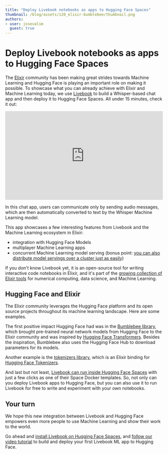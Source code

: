 ```yaml
---
title: "Deploy Livebook notebooks as apps to Hugging Face Spaces"
thumbnail: /blog/assets/120_elixir-bumblebee/thumbnail.png
authors:
- user: josevalim
  guest: true
---
```


# Deploy Livebook notebooks as apps to Hugging Face Spaces

<!-- {blog_metadata} -->
<!-- {authors} -->

The [Elixir](https://elixir-lang.org/) community has been making great strides towards Machine Learning and Hugging Face is playing an important role on making it possible. To showcase what you can already achieve with Elixir and Machine Learning today, we use [Livebook](https://livebook.dev/) to build a Whisper-based chat app and then deploy it to Hugging Face Spaces. All under 15 minutes, check it out:

<iframe width="100%" style="aspect-ratio: 16 / 9;"src="https://www.youtube.com/embed/uyVRPEXOqzw" title="YouTube video player" frameborder="0" allow="accelerometer; autoplay; clipboard-write; encrypted-media; gyroscope; picture-in-picture" allowfullscreen></iframe>

In this chat app, users can communicate only by sending audio messages, which are then automatically converted to text by the Whisper Machine Learning model.

This app showcases a few interesting features from Livebook and the Machine Learning ecosystem in Elixir:

- integration with Hugging Face Models
- multiplayer Machine Learning apps
- concurrent Machine Learning model serving (bonus point: [you can also distribute model servings over a cluster just as easily](https://news.livebook.dev/distributed2-machine-learning-notebooks-with-elixir-and-livebook---launch-week-1---day-2-1aIlaw))

If you don't know Livebook yet, it is an open-source tool for writing interactive code notebooks in Elixir, and it's part of the [growing collection of Elixir tools](https://github.com/elixir-nx) for numerical computing, data science, and Machine Learning.

## Hugging Face and Elixir

The Elixir community leverages the Hugging Face platform and its open source projects throughout its machine learning landscape. Here are some examples.

The first positive impact Hugging Face had was in the [Bumblebee library](https://github.com/elixir-nx/bumblebee), which brought pre-trained neural network models from Hugging Face to the Elixir community and was inspired by [Hugging Face Transformers](https://huggingface.co/docs/transformers/index). Besides the inspiration, Bumblebee also uses the Hugging Face Hub to download parameters for its models.

Another example is the [tokenizers library](https://github.com/elixir-nx/tokenizers), which is an Elixir binding for [Hugging Face Tokenizers](https://github.com/huggingface/tokenizers).

And last but not least, [Livebook can run inside Hugging Face Spaces](https://huggingface.co/docs/hub/spaces-sdks-docker-livebook) with just a few clicks as one of their Space Docker templates. So, not only can you deploy Livebook apps to Hugging Face, but you can also use it to run Livebook for free to write and experiment with your own notebooks.

## Your turn

We hope this new integration between Livebook and Hugging Face empowers even more people to use Machine Learning and show their work to the world.

Go ahead and [install Livebook on Hugging Face Spaces](https://huggingface.co/docs/hub/spaces-sdks-docker-livebook), and [follow our video tutorial](https://www.youtube.com/watch?v=uyVRPEXOqzw) to build and deploy your first Livebook ML app to Hugging Face.